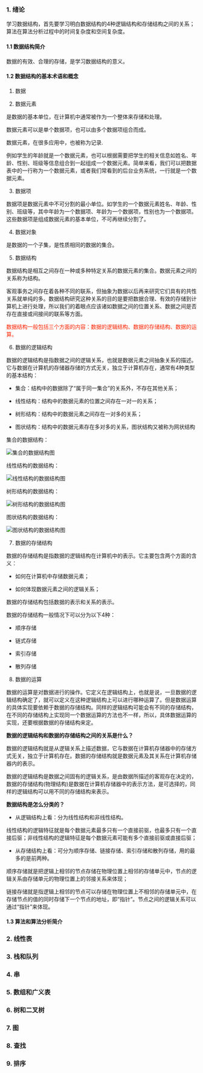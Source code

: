 ### 1. 绪论

学习数据结构，首先要学习明白数据结构的4种逻辑结构和存储结构之间的关系；算法在算法分析过程中的时间复杂度和空间复杂度。

#### 1.1 数据结构简介

数据的有效、合理的存储，是学习数据结构的意义。

#### 1.2 数据结构的基本术语和概念

1. 数据

2. 数据元素

是数据的基本单位，在计算机中通常被作为一个整体来存储和处理。

数据元素可以是单个数据项，也可以由多个数据项组合而成。

数据元素，在很多应用中，也被称为记录.

例如学生的年龄就是一个数据元素，也可以根据需要把学生的相关信息如姓名、年龄、性别、班级等信息组合到一起组成一个数据元素。简单来看，我们可以把数据表中的一行称为一个数据元素，或者我们常看到的后台业务系统，一行就是一个数据元素。


3. 数据项

数据项是数据元素中不可分割的最小单位。如学生的一个数据元素姓名、年龄、性别、班级等，其中年龄为一个数据项、年龄为一个数据项，性别也为一个数据项。这些数据项是组成数据元素的基本单位，不可再继续分割了。

4. 数据对象

是数据的一个子集，是性质相同的数据的集合。

5. 数据结构

数据结构是相互之间存在一种或多种特定关系的数据元素的集合。数据元素之间的关系称为结构。

客观事务之间存在着各种不同的联系，但抽象为数据以后再来研究它们具有的共性关系就单纯的多。数据结构研究这种关系的目的是要把数据合理、有效的存储到计算机上进行处理，所以我们的着眼点应该诸如数据之间的位置关系、数据之间是否存在直接或间接间的联系等方面。

<font color="#f20">数据结构一般包括三个方面的内容：数据的逻辑结构、数据的存储结构、数据的运算。</font>

6. 数据的逻辑结构

数据的逻辑结构是指数据之间的逻辑关系，也就是数据元素之间抽象关系的描述。它与数据在计算机的存储器存储的方式无关，独立于计算机存在，通常有4种类型的基本结构：

- 集合：结构中的数据除了“属于同一集合”的关系外，不存在其他关系；

- 线性结构：结构中的数据元素的位置之间存在一对一的关系；

- 树形结构：结构中的数据元素之间存在一对多的关系；

- 图状结构：结构中的数据元素存在多对多的关系，图状结构又被称为网状结构

集合的数据结构：

![集合的数据结构图](./images/i1.png)

线性结构的数据结构：

![线性结构的数据结构图](./images/i2.png)

树形结构的数据结构：

![树形结构的数据结构图](./images/i3.png)

图状结构的数据结构：

![图状结构的数据结构图](./images/i4.png)

7. 数据的存储结构

数据的存储结构是指数据的逻辑结构在计算机中的表示。它主要包含两个方面的含义：

- 如何在计算机中存储数据元素；

- 如何体现数据元素之间的逻辑关系；

数据的存储结构包括数据的表示和关系的表示。

数据的存储结构一般情况下可以分为以下4种：

- 顺序存储

- 链式存储

- 索引存储

- 散列存储

8. 数据的运算

数据的运算是对数据进行的操作。它定义在逻辑结构上，也就是说，一旦数据的逻辑结构确定了，就可以定义在这种逻辑结构上可以进行哪种运算了。但是数据运算的具体实现要依赖于数据的存储结构。同样的逻辑结构可能会有不同的存储结构，在不同的存储结构上实现同一个数据运算的方法也不一样，所以，具体数据运算的实现，还要根据数据的存储结构来定。

**数据的逻辑结构和数据的存储结构之间的关系是什么？**

数据的逻辑结构就是从逻辑关系上描述数据，它与数据在计算机存储器中的存储方式无关，独立于计算机存在。数据的存储结构就是数据元素及其关系在计算机存储器内的表示。

数据的逻辑结构是数据之间固有的逻辑关系，是由数据所描述的客观存在决定的，数据的存储结构(物理结构)是数据在计算机存储器中的表示方法，是可选择的，同样的逻辑结构可以用不同的存储结构来表示。

**数据结构是怎么分类的？**

- 从逻辑结构上看：分为线性结构和非线性结构。

线性结构的逻辑特征就是每个数据元素最多只有一个直接前驱，也最多只有一个直接后驱；非线性结构的逻辑特征是每个数据元素可能有多个直接前驱或直接后驱；

- 从存储结构上看：可分为顺序存储、链接存储、索引存储和散列存储，用的最多的是前两种。

顺序存储就是把逻辑上相邻的节点存储在物理位置上相邻的存储单元中，节点的逻辑关系由存储单元的物理位置上的邻接关系来体现；

链接存储就是指逻辑上相邻的节点可以存储在物理位置上不相邻的存储单元中，在存储节点的值的同时存储下一个节点的地址，即“指针”。节点之间的逻辑关系可以通过“指针”来体现。

#### 1.3 算法和算法分析简介

### 2. 线性表

### 3. 栈和队列

### 4. 串

### 5. 数组和广义表

### 6. 树和二叉树

### 7. 图

### 8. 查找

### 9. 排序